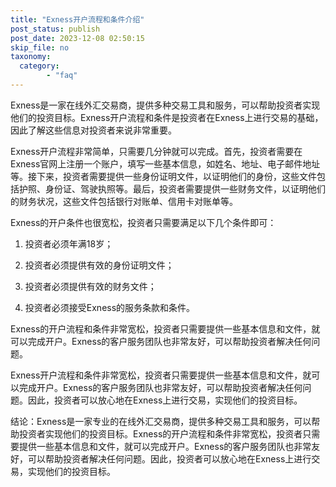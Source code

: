 ```yaml
---
title: "Exness开户流程和条件介绍"
post_status: publish
post_date: 2023-12-08 02:50:15
skip_file: no
taxonomy:
  category:
        - "faq"
---
```


Exness是一家在线外汇交易商，提供多种交易工具和服务，可以帮助投资者实现他们的投资目标。Exness开户流程和条件是投资者在Exness上进行交易的基础，因此了解这些信息对投资者来说非常重要。

Exness开户流程非常简单，只需要几分钟就可以完成。首先，投资者需要在Exness官网上注册一个账户，填写一些基本信息，如姓名、地址、电子邮件地址等。接下来，投资者需要提供一些身份证明文件，以证明他们的身份，这些文件包括护照、身份证、驾驶执照等。最后，投资者需要提供一些财务文件，以证明他们的财务状况，这些文件包括银行对账单、信用卡对账单等。

Exness的开户条件也很宽松，投资者只需要满足以下几个条件即可：

1. 投资者必须年满18岁；

2. 投资者必须提供有效的身份证明文件；

3. 投资者必须提供有效的财务文件；

4. 投资者必须接受Exness的服务条款和条件。

Exness的开户流程和条件非常宽松，投资者只需要提供一些基本信息和文件，就可以完成开户。Exness的客户服务团队也非常友好，可以帮助投资者解决任何问题。

Exness开户流程和条件非常宽松，投资者只需要提供一些基本信息和文件，就可以完成开户。Exness的客户服务团队也非常友好，可以帮助投资者解决任何问题。因此，投资者可以放心地在Exness上进行交易，实现他们的投资目标。

结论：Exness是一家专业的在线外汇交易商，提供多种交易工具和服务，可以帮助投资者实现他们的投资目标。Exness的开户流程和条件非常宽松，投资者只需要提供一些基本信息和文件，就可以完成开户。Exness的客户服务团队也非常友好，可以帮助投资者解决任何问题。因此，投资者可以放心地在Exness上进行交易，实现他们的投资目标。
